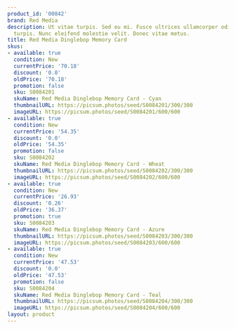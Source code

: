 ```yaml
---
product_id: '00842'
brand: Red Media
description: Ut vitae turpis. Sed eu mi. Fusce ultrices ullamcorper odio. Aenean sed
  turpis. Nunc eleifend molestie velit. Donec vitae metus.
title: Red Media Dinglebop Memory Card
skus:
- available: true
  condition: New
  currentPrice: '70.18'
  discount: '0.0'
  oldPrice: '70.18'
  promotion: false
  sku: S0084201
  skuName: Red Media Dinglebop Memory Card - Cyan
  thumbnailURL: https://picsum.photos/seed/S0084201/300/300
  imageURL: https://picsum.photos/seed/S0084201/600/600
- available: true
  condition: New
  currentPrice: '54.35'
  discount: '0.0'
  oldPrice: '54.35'
  promotion: false
  sku: S0084202
  skuName: Red Media Dinglebop Memory Card - Wheat
  thumbnailURL: https://picsum.photos/seed/S0084202/300/300
  imageURL: https://picsum.photos/seed/S0084202/600/600
- available: true
  condition: New
  currentPrice: '26.93'
  discount: '0.26'
  oldPrice: '36.37'
  promotion: true
  sku: S0084203
  skuName: Red Media Dinglebop Memory Card - Azure
  thumbnailURL: https://picsum.photos/seed/S0084203/300/300
  imageURL: https://picsum.photos/seed/S0084203/600/600
- available: true
  condition: New
  currentPrice: '47.53'
  discount: '0.0'
  oldPrice: '47.53'
  promotion: false
  sku: S0084204
  skuName: Red Media Dinglebop Memory Card - Teal
  thumbnailURL: https://picsum.photos/seed/S0084204/300/300
  imageURL: https://picsum.photos/seed/S0084204/600/600
layout: product
---
```

